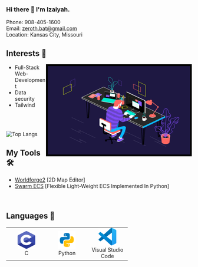 ### Hi there 👋 I'm Izaiyah.

Phone: 908-405-1600 <br>
Email: zeroth.bat@gmail.com <br>
Location: Kansas City, Missouri <br>

## Interests 🧠
 <img align="right" alt="GIF" src="assets/coding.gif" width="386" height="240" style="border:5px solid black"/>

- Full-Stack Web-Development
- Data security
- Tailwind
<br>
<br>

![Top Langs](https://github-readme-stats.vercel.app/api/top-langs/?username=zafflin&theme=github_dark)

## My Tools 🛠️
- [Worldforge2](https://setoyuma.itch.io/worldforge2) [2D Map Editor]
- [Swarm ECS](https://github.com/Zero-th/Swarm) [Flexible Light-Weight ECS Implemented In Python]
<br>

## Languages 🧰
<table>
  <tr>
    <td align="center" width="96">
      <a href="https://en.wikipedia.org/wiki/C_(programming_language)">
        <img src="assets/c.svg" width="48" height="48" alt="C" />
      </a>
      <br>C
    <td align="center" width="96">
      <a href="https://www.python.org">
        <img src="assets/python.svg" width="48" height="48" alt="Python" />
      </a>
      <br>Python
    <td align="center" width="96">
      <a href="https://code.visualstudio.com" >
        <img src="assets/visualstudiocode.svg" width="48" height="48" alt="Visual Stuido Code" />
      </a>
      <br>Visual Studio Code
    </td>
  </tr>
</table>
